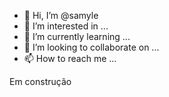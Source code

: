 - 👋 Hi, I’m @samyle
- 👀 I’m interested in ...
- 🌱 I’m currently learning ...
- 💞️ I’m looking to collaborate on ...
- 📫 How to reach me ...

<!---
samyle/samyle is a ✨ special ✨ repository because its `README.md` (this file) appears on your GitHub profile.
You can click the Preview link to take a look at your changes.
--->

Em construção
